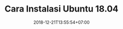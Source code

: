 ---
title: "Cara Instalasi Ubuntu 18.04"
description: ""
date: "2018-12-21T13:55:54+07:00"
thumbnail: ""
categories:
  - "Ubuntu"
tags:
  - "Linux"
---